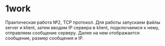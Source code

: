 # 1work
Практическая работа №2, TCP протокол. Для работы запускаем файлы server и klient, затем вводим IP сервера в klient, подключаемся к нему, отправляем сообщение серверу. Далее на нем отображается сообщение, размер сообщения и IP. 
